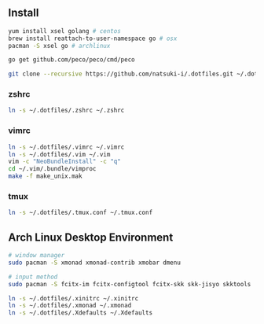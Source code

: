 
Install
-------

```sh
yum install xsel golang # centos
brew install reattach-to-user-namespace go # osx
pacman -S xsel go # archlinux

go get github.com/peco/peco/cmd/peco

git clone --recursive https://github.com/natsuki-i/.dotfiles.git ~/.dotfiles
```

### zshrc

```sh
ln -s ~/.dotfiles/.zshrc ~/.zshrc
```

### vimrc

```sh
ln -s ~/.dotfiles/.vimrc ~/.vimrc
ln -s ~/.dotfiles/.vim ~/.vim
vim -c "NeoBundleInstall" -c "q"
cd ~/.vim/.bundle/vimproc
make -f make_unix.mak
```

### tmux

```sh
ln -s ~/.dotfiles/.tmux.conf ~/.tmux.conf
```

Arch Linux Desktop Environment
------------------------------

```sh
# window manager
sudo pacman -S xmonad xmonad-contrib xmobar dmenu

# input method
sudo pacman -S fcitx-im fcitx-configtool fcitx-skk skk-jisyo skktools

ln -s ~/.dotfiles/.xinitrc ~/.xinitrc
ln -s ~/.dotfiles/.xmonad ~/.xmonad
ln -s ~/.dotfiles/.Xdefaults ~/.Xdefaults
```
